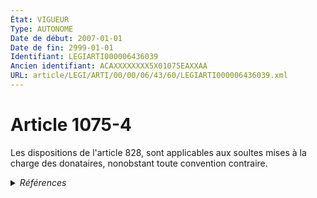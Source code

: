 ```yaml
---
État: VIGUEUR
Type: AUTONOME
Date de début: 2007-01-01
Date de fin: 2999-01-01
Identifiant: LEGIARTI000006436039
Ancien identifiant: ACAXXXXXXXX5X01075EAXXAA
URL: article/LEGI/ARTI/00/00/06/43/60/LEGIARTI000006436039.xml
---
```


<h1>Article 1075-4</h1>

Les dispositions de l'article 828, sont applicables aux soultes mises à la
charge des donataires, nonobstant toute convention contraire.


<details>
  <summary><em>Références</em></summary>

  <h2>Articles faisant référence à l'article</h2>
  
  <ul>
    <li>
      <a href="https://legal.tricoteuses.fr//redirection/LEGIARTI000006432593?vers=git&vers=legifrance">Code civil - article 828 AUTONOME MODIFIE, en vigueur du 1804-03-21 au 2007-01-01</a> CITATION cible
    </li>
    <li>
      <a href="https://legal.tricoteuses.fr//redirection/LEGIARTI000006435194?vers=git&vers=legifrance">Code civil - article 1075-2 AUTONOME VIGUEUR, en vigueur depuis le 2007-01-01</a> CONCORDANCE cible
    </li>
    <li>
      <a href="https://legal.tricoteuses.fr//redirection/LEGIARTI000006435194?vers=git&vers=legifrance">Code civil - article 1075-2 AUTONOME VIGUEUR, en vigueur depuis le 2007-01-01</a> CONCORDE source
    </li>
    <li>
      <a href="https://legal.tricoteuses.fr//redirection/LEGIARTI000006284856?vers=git&vers=legifrance">LOI n° 2006-728 du 23 juin 2006 portant réforme des successions et des libéralités - article 22 ENTIEREMENT_MODIF</a> CREATION cible
    </li>
    <li>
      <a href="https://legal.tricoteuses.fr//redirection/LEGIARTI000006435193?vers=git&vers=legifrance">Code civil - article 1075-2 AUTONOME TRANSFERE, en vigueur du 1972-01-01 au 2007-01-01</a> CONCORDANCE cible
    </li>
    <li>
      <a href="https://legal.tricoteuses.fr//redirection/LEGIARTI000006435193?vers=git&vers=legifrance">Code civil - article 1075-2 AUTONOME TRANSFERE, en vigueur du 1972-01-01 au 2007-01-01</a> CONCORDE source
    </li>
    <li>
      <a href="https://legal.tricoteuses.fr//redirection/LEGIARTI000006432594?vers=git&vers=legifrance">Code civil - article 828 AUTONOME VIGUEUR, en vigueur depuis le 2007-01-01</a> CITATION cible
    </li>
  </ul>
  
  <h2>Références faites par l'article</h2>
  
  <ul>
    <li>
      2006-06-23 CREATION source <a href="https://legal.tricoteuses.fr//redirection/LEGIARTI000006284856?vers=git&vers=legifrance">LOI n° 2006-728 du 23 juin 2006 portant réforme des successions et des libéralités - article 22 ENTIEREMENT_MODIF</a>
    </li>
    <li>
      2999-01-01 CONCORDANCE source <a href="https://legal.tricoteuses.fr//redirection/LEGIARTI000006435193?vers=git&vers=legifrance">Code civil - article 1075-2 AUTONOME TRANSFERE, en vigueur du 1972-01-01 au 2007-01-01</a>
    </li>
    <li>
      2999-01-01 CONCORDE cible <a href="https://legal.tricoteuses.fr//redirection/LEGIARTI000006435193?vers=git&vers=legifrance">Code civil - article 1075-2 AUTONOME TRANSFERE, en vigueur du 1972-01-01 au 2007-01-01</a>
    </li>
    <li>
      2999-01-01 CITATION source <a href="https://legal.tricoteuses.fr//redirection/LEGIARTI000006432593?vers=git&vers=legifrance">Code civil - article 828 AUTONOME MODIFIE, en vigueur du 1804-03-21 au 2007-01-01</a>
    </li>
    <li>
      CODIFICATION source Loi 1803-05-03
    </li>
  </ul>
</details>
